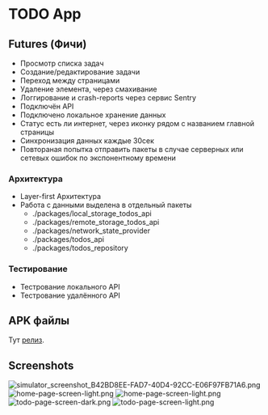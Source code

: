# TODO App


## Futures (Фичи)
- Просмотр списка задач
- Создание/редактирование задачи
- Переход между страницами
- Удаление элемента, через смахивание
- Логгирование и crash-reports через сервис Sentry
- Подключён API
- Подключено локальное хранение данных
- Статус есть ли интернет, через иконку рядом с названием главной страницы
- Синхронизация данных каждые 30сек
- Повтораная попытка отправить пакеты в случае серверных или сетевых ошибок по экспонентному времени

### Архитектура
- Layer-first Архитектура
- Работа с данными выделена в отдельный пакеты
  - ./packages/local_storage_todos_api
  - ./packages/remote_storage_todos_api
  - ./packages/network_state_provider
  - ./packages/todos_api
  - ./packages/todos_repository

### Тестирование
- Тестрование локального API
- Тестрование удалённого API

## APK файлы
Тут [релиз](https://github.com/coma8765/literate-computing-machine/releases/tag/part-03).

## Screenshots
![simulator_screenshot_B42BD8EE-FAD7-40D4-92CC-E06F97FB71A6.png](docs/images/simulator_screenshot_B42BD8EE-FAD7-40D4-92CC-E06F97FB71A6.png)
![home-page-screen-light.png](docs/images/home-page-screen-light.png)
![home-page-screen-light.png](docs/images/home-page-screen-dark.png)
![todo-page-screen-dark.png](docs/images/todo-page-screen-dark.png)
![todo-page-screen-light.png](docs/images/todo-page-screen-light.png)
